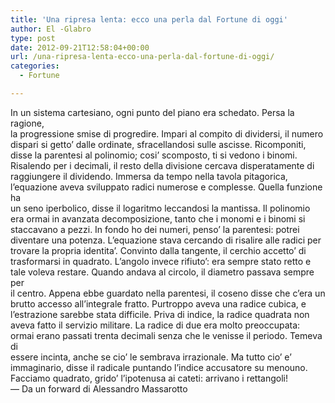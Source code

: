 ```yaml
---
title: 'Una ripresa lenta: ecco una perla dal Fortune di oggi'
author: El -Glabro
type: post
date: 2012-09-21T12:58:04+00:00
url: /una-ripresa-lenta-ecco-una-perla-dal-fortune-di-oggi/
categories:
  - Fortune

---
```

In un sistema cartesiano, ogni punto del piano era schedato. Persa la ragione,  
la progressione smise di progredire. Impari al compito di dividersi, il numero  
dispari si getto&#8217; dalle ordinate, sfracellandosi sulle ascisse. Ricomponiti,  
disse la parentesi al polinomio; cosi&#8217; scomposto, ti si vedono i binomi.  
Risalendo per i decimali, il resto della divisione cercava disperatamente di  
raggiungere il dividendo. Immersa da tempo nella tavola pitagorica,  
l&#8217;equazione aveva sviluppato radici numerose e complesse. Quella funzione ha  
un seno iperbolico, disse il logaritmo leccandosi la mantissa. Il polinomio  
era ormai in avanzata decomposizione, tanto che i monomi e i binomi si  
staccavano a pezzi. In fondo ho dei numeri, penso&#8217; la parentesi: potrei  
diventare una potenza. L&#8217;equazione stava cercando di risalire alle radici per  
trovare la propria identita&#8217;. Convinto dalla tangente, il cerchio accetto&#8217; di  
trasformarsi in quadrato. L&#8217;angolo invece rifiuto&#8217;: era sempre stato retto e  
tale voleva restare. Quando andava al circolo, il diametro passava sempre per  
il centro. Appena ebbe guardato nella parentesi, il coseno disse che c&#8217;era un  
brutto accesso all&#8217;integrale fratto. Purtroppo aveva una radice cubica, e  
l&#8217;estrazione sarebbe stata difficile. Priva di indice, la radice quadrata non  
aveva fatto il servizio militare. La radice di due era molto preoccupata:  
ormai erano passati trenta decimali senza che le venisse il periodo. Temeva di  
essere incinta, anche se cio&#8217; le sembrava irrazionale. Ma tutto cio&#8217; e&#8217;  
immaginario, disse il radicale puntando l&#8217;indice accusatore su menouno.  
Facciamo quadrato, grido&#8217; l&#8217;ipotenusa ai cateti: arrivano i rettangoli!  
&#8212; Da un forward di Alessandro Massarotto